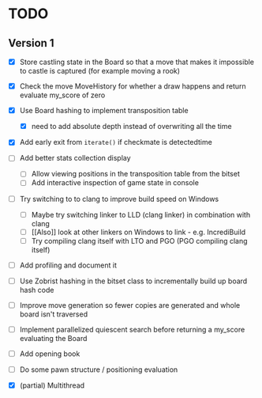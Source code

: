 
# TODO

## Version 1
- [x] Store castling state in the Board so that a move that makes it impossible to castle is captured (for example moving a rook)
- [x] Check the move MoveHistory for whether a draw happens and return evaluate my_score of zero
- [x] Use Board hashing to implement transposition table
     - [x] need to add absolute depth instead of overwriting all the time
- [x] Add early exit from `iterate()` if checkmate is detectedtime
- [ ] Add better stats collection display 
  - [ ] Allow viewing positions in the transposition table from the bitset
  - [ ] Add interactive inspection of game state in console
- [ ] Try switching to to clang to improve build speed on Windows
  - [ ] Maybe try switching linker to LLD (clang linker) in combination with clang
  - [ ] [[Also]] look at other linkers on Windows to link - e.g. IncrediBuild
  - [ ] Try compiling clang itself with LTO and PGO (PGO compiling clang itself)
- [ ] Add profiling and document it
- [ ] Use Zobrist hashing in the bitset class to incrementally build up board hash code
- [ ] Improve move generation so fewer copies are generated and whole board isn't traversed
- [ ] Implement parallelized quiescent search before returning a my_score evaluating the Board
- [ ] Add opening book
- [ ] Do some pawn structure / positioning evaluation
- [x] (partial) Multithread

